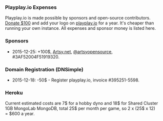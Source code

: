 ### Playplay.io Expenses

Playplay.io is made possible by sponsors and open-source contributors. [Donate $100](https://www.paypal.com/cgi-bin/webscr?cmd=_s-xclick&hosted_button_id=GEXDDK46JKGWN) and add your logo on [playplay.io](http://playplay.io) for a year. It's cheaper than running your own instance. All expenses and sponsor money is listed here.

### Sponsors

* 2015-12-25: +100$, [Artsy.net](http://www.artsy.net), [@artsyopensource](https://twitter.com/artsyopensource), #3AF52004F51919320.

### Domain Registration (DNSimple)

* 2015-12-18: -50$ - Register playplay.io, invoice #395251-5598.

### Heroku

Current estimated costs are 7$ for a hobby dyno and 18$ for Shared Cluster 1GB MongoLab MongoDB, total 25$ per month per game, so 2 x (25$ x 12) = $600 a year.
